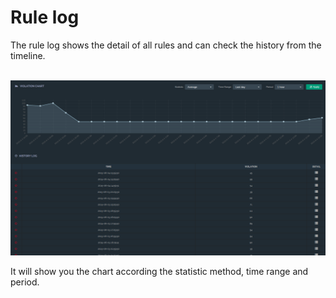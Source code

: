 # Rule log

The rule log shows the detail of all rules and can check the history from the timeline.<br /><br />

![](https://raw.githubusercontent.com/VisualOps/cf-book/master/images/rule_log_all.png)

It will show you the chart according the statistic method, time range and period.
